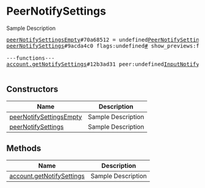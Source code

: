 # PeerNotifySettings

Sample Description

<pre>
<a href="../constructor/peerNotifySettingsEmpty">peerNotifySettingsEmpty</a>#70a68512 = undefined<a href="../type/PeerNotifySettings.md">PeerNotifySettings</a>;
<a href="../constructor/peerNotifySettings">peerNotifySettings</a>#9acda4c0 flags:undefined<a href="../type/#.md">#</a> show_previews:flags.0?<a href="../type/true.md">true</a> silent:flags.1?<a href="../type/true.md">true</a> mute_until:undefined<a href="../type/int.md">int</a> sound:undefined<a href="../type/string.md">string</a> = undefined<a href="../type/PeerNotifySettings.md">PeerNotifySettings</a>;

---functions---
<a href="../method/account.getNotifySettings">account.getNotifySettings</a>#12b3ad31 peer:undefined<a href="../type/InputNotifyPeer.md">InputNotifyPeer</a> = undefined<a href="../type/PeerNotifySettings.md">PeerNotifySettings</a>;

</pre>

## Constructors

| Name | Description |
|------|-------------|
| [peerNotifySettingsEmpty](../constructor/peerNotifySettingsEmpty.md) | Sample Description |
| [peerNotifySettings](../constructor/peerNotifySettings.md) | Sample Description |

## Methods

| Name | Description |
|------|-------------|
| [account.getNotifySettings](../method/account.getNotifySettings.md) | Sample Description |
